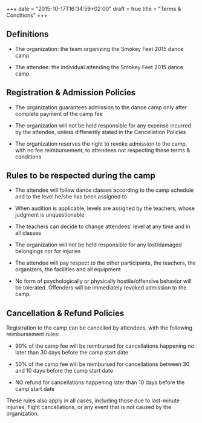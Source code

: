 +++
date = "2015-10-17T16:34:59+02:00"
draft = true
title = "Terms & Conditions"
+++

## Definitions

-  The organization: the team organizing the Smokey Feet 2015 dance camp

-  The attendee: the individual attending the Smokey Feet 2015 dance camp

## Registration & Admission Policies

- The organization guarantees admission to the dance camp only after complete
  payment of the camp fee

- The organization will not be held responsible for any expense incurred by
  the attendee, unless differently stated in the Cancellation Policies

- The organization reserves the right to revoke admission to the camp, with
  no fee reimbursement, to attendees not respecting these terms &amp; conditions

## Rules to be respected during the camp

- The attendee will follow dance classes according to the camp schedule
  and to the level he/she has been assigned to</li>

- When audition is applicable, levels are assigned by the teachers, whose
  judgment is unquestionable</li>

- The teachers can decide to change attendees' level at any time and in
  all classes

- The organization will not be held responsible for any lost/damaged
  belongings nor for injuries

- The attendee will pay respect to the other participants, the teachers,
   the organizers, the facilities and all equipment

- No form of psychologically or physically hostile/offensive behavior will
  be tolerated. Offenders will be immediately revoked admission to the camp.

## Cancellation & Refund Policies

Registration to the camp can be cancelled by attendees, with the following reimbursement rules:

- 90% of the camp fee will be reimbursed for cancellations happening
  no later than 30 days before the camp start date

- 50% of the camp fee will be reimbursed for cancellations between 30
   and 10 days before the camp start date</li>

- NO refund for cancellations happening later than 10 days before the
  camp start date

These rules also apply in all cases, including those due to last-minute
injuries, flight cancellations, or any event that is not caused by the
organization.
